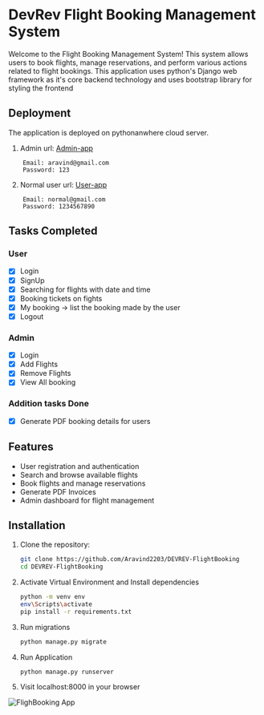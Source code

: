 # DevRev Flight Booking Management System

Welcome to the Flight Booking Management System! This system allows users to book flights, manage reservations, and perform various actions related to flight bookings. This application uses python's Django web framework as it's core backend technology and uses bootstrap library for styling the frontend

## Deployment

The application is deployed on pythonanwhere cloud server.
1. Admin url:
    [Admin-app](http://aravind2203.pythonanywhere.com/manage/flight/home)
```
    Email: aravind@gmail.com
    Password: 123 
```
2. Normal user url:
    [User-app](http://aravind2203.pythonanywhere.com/)
```
    Email: normal@gmail.com
    Password: 1234567890
```
## Tasks Completed
### User
- [X] Login
- [X] SignUp
- [X] Searching for flights with date and time
- [x] Booking tickets on fights
- [x] My booking -> list the booking made by the user
- [X] Logout

### Admin
- [X] Login
- [X] Add Flights
- [X] Remove Flights
- [X] View All booking

### Addition tasks Done
- [X] Generate PDF booking details for users


## Features

- User registration and authentication
- Search and browse available flights
- Book flights and manage reservations
- Generate PDF Invoices
- Admin dashboard for flight management

## Installation

1. Clone the repository:

   ```bash
   git clone https://github.com/Aravind2203/DEVREV-FlightBooking
   cd DEVREV-FlightBooking
   
   ```
2. Activate Virtual Environment and Install dependencies

    ```bash
    python -m venv env 
    env\Scripts\activate
    pip install -r requirements.txt
    ```
3. Run migrations

    ```bash
    python manage.py migrate
    ```
4. Run Application

    ```bash
    python manage.py runserver
    ```

5. Visit localhost:8000 in your browser

![FlighBooking App](https://github.com/Aravind2203/DEVREV-FlightBooking/assets/71716685/6fe46c23-c985-4834-95a0-9be472d0a139)
